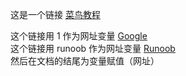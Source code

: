 这是一个链接 [菜鸟教程](https://www.runoob.com)    
    
这个链接用 1 作为网址变量 [Google][1]    
这个链接用 runoob 作为网址变量 [Runoob][runoob]    
然后在文档的结尾为变量赋值（网址）    

  [1]: http://www.google.com/    
  [runoob]: http://www.runoob.com/    
  
